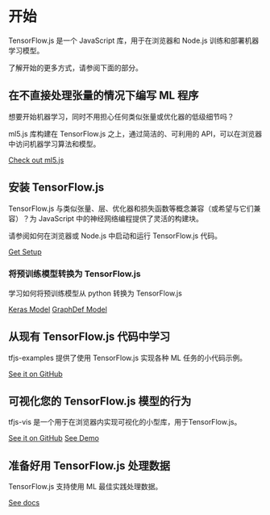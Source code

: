 # 开始

TensorFlow.js 是一个 JavaScript 库，用于在浏览器和 Node.js 训练和部署机器学习模型。 

了解开始的更多方式，请参阅下面的部分。


## 在不直接处理张量的情况下编写 ML 程序 

想要开始机器学习，同时不用担心任何类似张量或优化器的低级细节吗？ 

ml5.js 库构建在 TensorFlow.js 之上，通过简洁的、可利用的 API，可以在浏览器中访问机器学习算法和模型。

<a class="button button-white" href="https://ml5js.org">Check out ml5.js</a>


## 安装 TensorFlow.js

TensorFlow.js 与类似张量、层、优化器和损失函数等概念兼容（或希望与它们兼容）？为 JavaScript 中的神经网络编程提供了灵活的构建块。

请参阅如何在浏览器或 Node.js 中启动和运行 TensorFlow.js 代码。

<a class="button button-white" href="/js/tutorials/setup">Get Setup</a>

### 将预训练模型转换为 TensorFlow.js

学习如何将预训练模型从 python 转换为 TensorFlow.js

<a class="button button-white" href="/js/tutorials/conversion/import_keras">Keras Model</a>
<a class="button button-white" href="/js/tutorials/conversion/import_saved_model">GraphDef Model</a>

## 从现有 TensorFlow.js 代码中学习

tfjs-examples 提供了使用 TensorFlow.js 实现各种 ML 任务的小代码示例。

<a class="button button-white" href="https://github.com/tensorflow/tfjs-examples">See it on GitHub</a>

## 可视化您的 TensorFlow.js 模型的行为

tfjs-vis 是一个用于在浏览器内实现可视化的小型库，用于TensorFlow.js。

<a class="button button-white" href="https://github.com/tensorflow/tfjs-vis">See it on GitHub</a>
<a class="button button-white" href="https://storage.googleapis.com/tfjs-vis/mnist/dist/index.html">See Demo</a>


## 准备好用 TensorFlow.js 处理数据

TensorFlow.js 支持使用 ML 最佳实践处理数据。

<a class="button button-white" href="https://js.tensorflow.org/api/latest/#Data">See docs</a>
